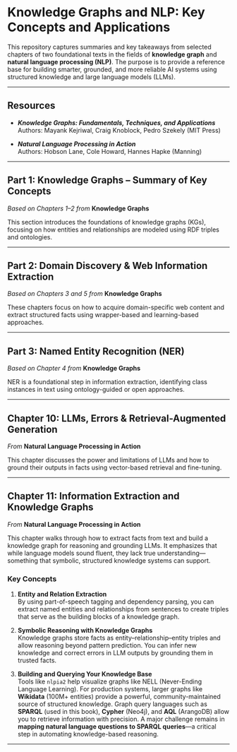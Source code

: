 #  Knowledge Graphs and NLP: Key Concepts and Applications

This repository captures summaries and key takeaways from selected chapters of two foundational texts in the fields of **knowledge graph** and **natural language processing (NLP)**. The purpose is to provide a reference base for building smarter, grounded, and more reliable AI systems using structured knowledge and large language models (LLMs).

---

##  Resources

- **_Knowledge Graphs: Fundamentals, Techniques, and Applications_**  
  Authors: Mayank Kejriwal, Craig Knoblock, Pedro Szekely (MIT Press)

- **_Natural Language Processing in Action_**  
  Authors: Hobson Lane, Cole Howard, Hannes Hapke (Manning)

---

##  Part 1: Knowledge Graphs – Summary of Key Concepts  
 _Based on Chapters 1–2 from_ **Knowledge Graphs**

This section introduces the foundations of knowledge graphs (KGs), focusing on how entities and relationships are modeled using RDF triples and ontologies.

---

##  Part 2: Domain Discovery & Web Information Extraction  
 _Based on Chapters 3 and 5 from_ **Knowledge Graphs**

These chapters focus on how to acquire domain-specific web content and extract structured facts using wrapper-based and learning-based approaches.
 
---

##  Part 3: Named Entity Recognition (NER)  
 _Based on Chapter 4 from_ **Knowledge Graphs**

NER is a foundational step in information extraction, identifying class instances in text using ontology-guided or open approaches.
 
---

##  Chapter 10: LLMs, Errors & Retrieval-Augmented Generation  
 _From_ **Natural Language Processing in Action**

This chapter discusses the power and limitations of LLMs and how to ground their outputs in facts using vector-based retrieval and fine-tuning.
 
---

##  Chapter 11: Information Extraction and Knowledge Graphs  
 _From_ **Natural Language Processing in Action**

This chapter walks through how to extract facts from text and build a knowledge graph for reasoning and grounding LLMs. It emphasizes that while language models sound fluent, they lack true understanding—something that symbolic, structured knowledge systems can support.

###  Key Concepts

1. **Entity and Relation Extraction**  
   By using part-of-speech tagging and dependency parsing, you can extract named entities and relationships from sentences to create triples that serve as the building blocks of a knowledge graph.

2. **Symbolic Reasoning with Knowledge Graphs**  
   Knowledge graphs store facts as entity–relationship–entity triples and allow reasoning beyond pattern prediction. You can infer new knowledge and correct errors in LLM outputs by grounding them in trusted facts.

3. **Building and Querying Your Knowledge Base**  
   Tools like `nlpia2` help visualize graphs like NELL (Never-Ending Language Learning). For production systems, larger graphs like **Wikidata** (100M+ entities) provide a powerful, community-maintained source of structured knowledge. Graph query languages such as **SPARQL** (used in this book), **Cypher** (Neo4j), and **AQL** (ArangoDB) allow you to retrieve information with precision. A major challenge remains in **mapping natural language questions to SPARQL queries**—a critical step in automating knowledge-based reasoning.


---
 

